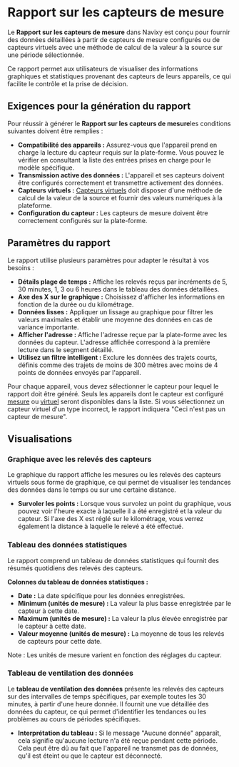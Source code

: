# Rapport sur les capteurs de mesure

Le **Rapport sur les capteurs de mesure** dans Navixy est conçu pour fournir des données détaillées à partir de capteurs de mesure configurés ou de capteurs virtuels avec une méthode de calcul de la valeur à la source sur une période sélectionnée.

Ce rapport permet aux utilisateurs de visualiser des informations graphiques et statistiques provenant des capteurs de leurs appareils, ce qui facilite le contrôle et la prise de décision.

## Exigences pour la génération du rapport

Pour réussir à générer le **Rapport sur les capteurs de mesure**les conditions suivantes doivent être remplies :

- **Compatibilité des appareils :** Assurez-vous que l'appareil prend en charge la lecture du capteur requis sur la plate-forme. Vous pouvez le vérifier en consultant la liste des entrées prises en charge pour le modèle spécifique.
- **Transmission active des données :** L'appareil et ses capteurs doivent être configurés correctement et transmettre activement des données.
- **Capteurs virtuels :** [Capteurs virtuels](../../appareils-et-parametres/capteurs-pour-vehicules/capteurs-virtuels.md) doit disposer d'une méthode de calcul de la valeur de la source et fournir des valeurs numériques à la plateforme.
- **Configuration du capteur :** Les capteurs de mesure doivent être correctement configurés sur la plate-forme.

## Paramètres du rapport

Le rapport utilise plusieurs paramètres pour adapter le résultat à vos besoins :

- **Détails plage de temps :** Affiche les relevés reçus par incréments de 5, 30 minutes, 1, 3 ou 6 heures dans le tableau des données détaillées.
- **Axe des X sur le graphique :** Choisissez d'afficher les informations en fonction de la durée ou du kilométrage.
- **Données lisses :** Appliquer un lissage au graphique pour filtrer les valeurs maximales et établir une moyenne des données en cas de variance importante.
- **Afficher l'adresse :** Affiche l'adresse reçue par la plate-forme avec les données du capteur. L'adresse affichée correspond à la première lecture dans le segment détaillé.
- **Utilisez un filtre intelligent :** Exclure les données des trajets courts, définis comme des trajets de moins de 300 mètres avec moins de 4 points de données envoyés par l'appareil.

Pour chaque appareil, vous devez sélectionner le capteur pour lequel le rapport doit être généré. Seuls les appareils dont le capteur est configuré [mesure](../../appareils-et-parametres/capteurs-pour-vehicules/measurement-sensors.md) ou [virtuel](../../appareils-et-parametres/capteurs-pour-vehicules/capteurs-virtuels.md) seront disponibles dans la liste. Si vous sélectionnez un capteur virtuel d'un type incorrect, le rapport indiquera "Ceci n'est pas un capteur de mesure".

## Visualisations

### Graphique avec les relevés des capteurs

Le graphique du rapport affiche les mesures ou les relevés des capteurs virtuels sous forme de graphique, ce qui permet de visualiser les tendances des données dans le temps ou sur une certaine distance.

- **Survoler les points :** Lorsque vous survolez un point du graphique, vous pouvez voir l'heure exacte à laquelle il a été enregistré et la valeur du capteur. Si l'axe des X est réglé sur le kilométrage, vous verrez également la distance à laquelle le relevé a été effectué.

### Tableau des données statistiques

Le rapport comprend un tableau de données statistiques qui fournit des résumés quotidiens des relevés des capteurs.

**Colonnes du tableau de données statistiques :**

- **Date :** La date spécifique pour les données enregistrées.
- **Minimum (unités de mesure) :** La valeur la plus basse enregistrée par le capteur à cette date.
- **Maximum (unités de mesure) :** La valeur la plus élevée enregistrée par le capteur à cette date.
- **Valeur moyenne (unités de mesure) :** La moyenne de tous les relevés de capteurs pour cette date.

Note : Les unités de mesure varient en fonction des réglages du capteur.

### Tableau de ventilation des données

Le **tableau de ventilation des données** présente les relevés des capteurs sur des intervalles de temps spécifiques, par exemple toutes les 30 minutes, à partir d'une heure donnée. Il fournit une vue détaillée des données du capteur, ce qui permet d'identifier les tendances ou les problèmes au cours de périodes spécifiques.

- **Interprétation du tableau :** Si le message "Aucune donnée" apparaît, cela signifie qu'aucune lecture n'a été reçue pendant cette période. Cela peut être dû au fait que l'appareil ne transmet pas de données, qu'il est éteint ou que le capteur est déconnecté.